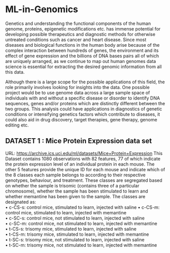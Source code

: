# ML-in-Genomics
Genetics and understanding the functional components of the human genome, proteins, epigenetic modifications etc. has immense potential for developing possible therapeutics and diagnostic methods for otherwise untreated conditions such as cancer and heart disease. Since most diseases and biological functions in the human body arise because of the complex interaction between hundreds of genes, the environment and its effect of gene expression and the billions of DNA bases pairs all of which are uniquely arranged, as we continue to map out human genomes data science is essential for extracting the desired genomic information from all this data.

Although there is a large scope for the possible applications of this field, the role primarily involves looking for insights into the data. One possible project would be to use genome data across a large sample space of individuals with and without a specific disease or disorder to identify DNA sequences, genes and/or proteins which are distinctly different between the two groups. This analysis could have applications in diagnostics of genetic conditions or intensifying genetics factors which contribute to diseases, it could also aid in drug discovery, target therapies, gene therapy, genome editing etc.


## DATASET 1 : Mice Protein Expression data set

URL: https://archive.ics.uci.edu/ml/datasets/Mice+Protein+Expression 
This Dataset contains 1080 observations with 82 features, 77 of which indicate the protein expression level of an individual protein in each mouse. The other 5 features provide the unique ID for each mouse and indicate which of the 8 classes each sample belongs to according to their respective genotypes, behaviour, and treatment. These classes are segregated based on whether the sample is trisomic (contains three of a particular chromosome), whether the sample has been stimulated to learn and whether memantine has been given to the sample. The classes are designated as:  
•	c-CS-s: control mice, stimulated to learn, injected with saline 
•	c-CS-m: control mice, stimulated to learn, injected with memantine  
•	c-SC-s: control mice, not stimulated to learn, injected with saline  
•	c-SC-m: control mice, not stimulated to learn, injected with memantine  
•	t-CS-s: trisomy mice, stimulated to learn, injected with saline  
•	t-CS-m: trisomy mice, stimulated to learn, injected with memantine  
•	t-SC-s: trisomy mice, not stimulated to learn, injected with saline  
•	t-SC-m: trisomy mice, not stimulated to learn, injected with memantine  
